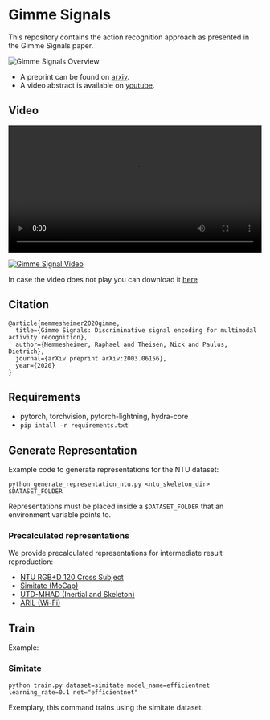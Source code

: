 # Gimme Signals

This repository contains the action recognition approach as presented in the Gimme Signals paper.

![Gimme Signals Overview](images/gimme_signals_overview.png)

* A preprint can be found on [arxiv](https://arxiv.org/abs/2003.06156).
* A video abstract is available on [youtube](https://youtu.be/oDAtim_nJEg).

<!--<section id="video" class="bg-light">-->
## Video
<video width=100% controls>
<source src="video/gimme_signals.mp4">
</video>

<!--[![Gimme Signals Video](images/gimme_signals_video_preview.png)](https://userpages.uni-koblenz.de/~raphael/videos/gimme_signals.mp4)-->
[![Gimme Signal Video](images/gimme_signals_video_preview.png)](https://youtu.be/oDAtim_nJEg)

In case the video does not play you can download it [here](https://userpages.uni-koblenz.de/~raphael/videos/gimme_signals.mp4)

## Citation


```
@article{memmesheimer2020gimme,
  title={Gimme Signals: Discriminative signal encoding for multimodal activity recognition},
  author={Memmesheimer, Raphael and Theisen, Nick and Paulus, Dietrich},
  journal={arXiv preprint arXiv:2003.06156},
  year={2020}
}
```

## Requirements

* pytorch, torchvision, pytorch-lightning, hydra-core
* `pip intall -r requirements.txt`

## Generate Representation

Example code to generate representations for the NTU dataset:

```
python generate_representation_ntu.py <ntu_skeleton_dir> $DATASET_FOLDER
```

Representations must be placed inside a `$DATASET_FOLDER` that an environment variable points to.

### Precalculated representations

We provide precalculated representations for intermediate result reproduction:

* [NTU RGB+D 120 Cross Subject](https://agas.uni-koblenz.de/gimme_signals/ntu_120_cross_subject.tar.gz)
* [Simitate (MoCap)](https://agas.uni-koblenz.de/gimme_signals/precal_representation_simitate.zip)
* [UTD-MHAD (Inertial and Skeleton)](https://agas.uni-koblenz.de/gimme_signals/precal_representation_utdmhad.zip)
* [ARIL (Wi-Fi)](https://agas.uni-koblenz.de/gimme_signals/precal_representation_aril.zip)

## Train

Example:

### Simitate

`python train.py dataset=simitate model_name=efficientnet learning_rate=0.1 net="efficientnet"`

Exemplary, this command trains using the simitate dataset.

